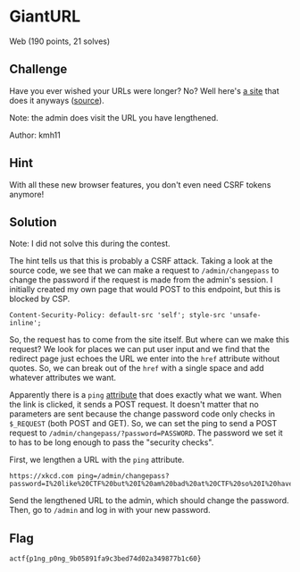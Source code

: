 # GiantURL
Web (190 points, 21 solves)

## Challenge 

Have you ever wished your URLs were longer? No? Well here's [a site](https://giant_url.2019.chall.actf.co/) that does it anyways ([source](https://files.actf.co/a87101449acbef8a7a655fa32a1d7203b674c1101389875b7ca240e768cbb262/gianturl.php)).

Note: the admin does visit the URL you have lengthened.

Author: kmh11

## Hint

With all these new browser features, you don't even need CSRF tokens anymore!

## Solution

Note: I did not solve this during the contest. 

The hint tells us that this is probably a CSRF attack. Taking a look at the source code, we see that we can make a request to `/admin/changepass` to change the password if the request is made from the admin's session. I initially created my own page that would POST to this endpoint, but this is blocked by CSP.

```
Content-Security-Policy: default-src 'self'; style-src 'unsafe-inline';
```

So, the request has to come from the site itself. But where can we make this request? We look for places we can put user input and we find that the redirect page just echoes the URL we enter into the `href` attribute without quotes. So, we can break out of the `href` with a single space and add whatever attributes we want. 

Apparently there is a `ping` [attribute](https://www.w3schools.com/tags/att_a_ping.asp) that does exactly what we want. When the link is clicked, it sends a POST request. It doesn't matter that no parameters are sent because the change password code only checks in `$_REQUEST` (both POST and GET). So, we can set the ping to send a POST request to `/admin/changepass/?password=PASSWORD`. The password we set it to has to be long enough to pass the "security checks". 

First, we lengthen a URL with the `ping` attribute.

```
https://xkcd.com ping=/admin/changepass?password=I%20like%20CTF%20but%20I%20am%20bad%20at%20CTF%20so%20I%20have%20upperclassmen%20carry%20me%20in%20CTF%20actually%20not%20really%20they%20are%20lazy%20and%20do%20not%20help%20me%20so%20I%20am%20just%20sad
```

Send the lengthened URL to the admin, which should change the password. Then, go to `/admin` and log in with your new password. 

## Flag

```
actf{p1ng_p0ng_9b05891fa9c3bed74d02a349877b1c60}
```
